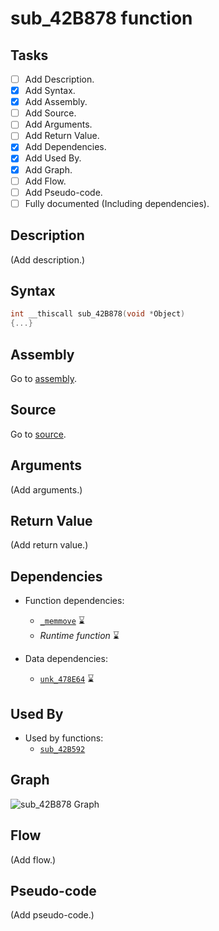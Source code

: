 # sub_42B878 function

## Tasks

- [ ] Add Description.
- [X] Add Syntax.
- [X] Add Assembly.
- [ ] Add Source.
- [ ] Add Arguments.
- [ ] Add Return Value.
- [X] Add Dependencies.
- [X] Add Used By.
- [X] Add Graph.
- [ ] Add Flow.
- [ ] Add Pseudo-code.
- [ ] Fully documented (Including dependencies).

## Description

(Add description.)

## Syntax

```c
int __thiscall sub_42B878(void *Object)
{...}
```

## Assembly

Go to [assembly](../asm/sub_42B878.asm).

## Source

Go to [source](../cc/sub_42B878.cc).

## Arguments

(Add arguments.)

## Return Value

(Add return value.)

## Dependencies

* Function dependencies:
  * [`_memmove`](_memmove.md) ⌛
  * *Runtime function* ⌛


* Data dependencies:
  * [`unk_478E64`](unk_478E64.md) ⌛

## Used By

* Used by functions:
  * [`sub_42B592`](../md/sub_42B592.md)

## Graph

![sub_42B878 Graph](../svg/sub_42B878.svg "sub_42B878 Graph")

## Flow

(Add flow.)

## Pseudo-code

(Add pseudo-code.)

